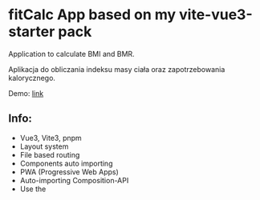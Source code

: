 # fitCalc App based on my vite-vue3-starter pack
Application to calculate BMI and BMR.

Aplikacja do obliczania indeksu masy ciała oraz zapotrzebowania kalorycznego.

Demo: [link](https://fitcalc-matpro.netlify.app) 

## Info:
- Vue3, Vite3, pnpm
- Layout system
- File based routing
- Components auto importing
- PWA (Progressive Web Apps)
- Auto-importing Composition-API
- Use the <script setup> syntax
- I18n locale
- Formkit
- Tailwind CSS and Tailwind Elements
